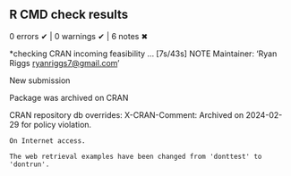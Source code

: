 ## R CMD check results

0 errors ✔ | 0 warnings ✔ | 6 notes ✖

*checking CRAN incoming feasibility ... [7s/43s] NOTE
  Maintainer: ‘Ryan Riggs <ryanriggs7@gmail.com>’
  
  New submission
  
  Package was archived on CRAN
  
  CRAN repository db overrides:
    X-CRAN-Comment: Archived on 2024-02-29 for policy violation.
  
    On Internet access.
    
    The web retrieval examples have been changed from 'donttest' to 'dontrun'. 
